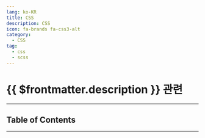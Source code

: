 ```yaml
---
lang: ko-KR
title: CSS
description: CSS
icon: fa-brands fa-css3-alt
category:
  - CSS
tag:
  - css
  - scss
---
```


# {{ $frontmatter.description }} 관련



<ShieldsGroup logos="css3,cssmodules"/>

---

## Table of Contents

<ToCLocal basePath="/programming/css/" />

---

<TagLinks />